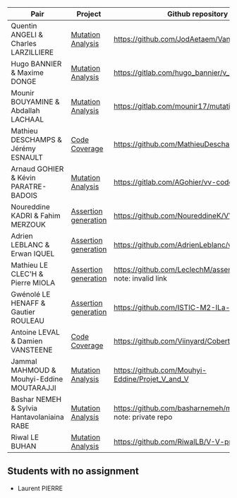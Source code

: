 
Pair         | Project | Github repository
------------ | ------- | -----------------
Quentin ANGELI & Charles LARZILLIERE | [Mutation Analysis](README.md#mutation-analysis) | https://github.com/JodAetaem/VandVProject2018
Hugo BANNIER & Maxime DONGE | [Mutation Analysis](README.md#mutation-analysis)         | https://gitlab.com/hugo_bannier/v_and_v_project
Mounir BOUYAMINE & Abdallah LACHAAL | [Mutation Analysis](README.md#mutation-analysis) | https://gitlab.com/mounir17/mutation-analysis
Mathieu DESCHAMPS & Jérémy ESNAULT | [Code Coverage](README.md#code-coverage) | https://github.com/MathieuDeschamps/V-V
Arnaud GOHIER & Kévin PARATRE-BADOIS | [Mutation Analysis](README.md#mutation-analysis) | https://gitlab.com/AGohier/vv-codemutation
Noureddine KADRI & Fahim MERZOUK | [Assertion generation](README.md#assertion-generation) | https://github.com/NoureddineK/VV_Project
Adrien LEBLANC & Erwan IQUEL | [Assertion generation](README.md#assertion-generation) | https://github.com/AdrienLeblanc/vv 
Mathieu LE CLEC'H & Pierre MIOLA | [Assertion generation](README.md#assertion-generation) | https://github.com/LeclechM/assertionGeneration note: invalid link
Gwénolé LE HENAFF & Gautier ROULEAU | [Assertion generation](README.md#assertion-generation) | https://github.com/ISTIC-M2-ILa-GM/WeAssert
Antoine LEVAL & Damien VANSTEENE | [Code Coverage](README.md#code-coverage) | https://github.com/Viinyard/Coberturajour.git
Jammal MAHMOUD & Mouhyi-Eddine MOUTARAJJI | [Mutation Analysis](README.md#mutation-analysis) | https://github.com/Mouhyi-Eddine/Projet_V_and_V
Bashar NEMEH & Sylvia Hantavolaniaina RABE | [Mutation Analysis](README.md#mutation-analysis) |https://github.com/basharnemeh/mutation_project note: private repo
Riwal LE BUHAN | [Mutation Analysis](README.md#mutation-analysis) | https://github.com/RiwalLB/V-V-project

## Students with no assignment 

* Laurent PIERRE
